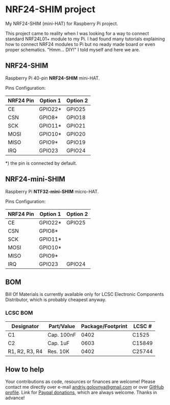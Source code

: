 # NRF24-SHIM project

My NRF24-SHIM (mini-HAT) for Raspberry Pi project.

This project came to reality when I was looking for a way to connect standard NRF24L01+ module to my Pi.
I had found many tutorials explaining how to connect NRF24 modules to Pi but no ready made board or even proper schematics.
"Hmm... DIY!" I told myself and here we are.

## NRF24-SHIM

Raspberry Pi 40-pin **NRF24-SHIM** mini-HAT.

Pins Configuration:

|NRF24 Pin|Option 1|Option 2|
|---------|--------|--------|
|CE       |GPIO22\*|GPIO25  |
|CSN      |GPIO8\* |GPIO18  |
|SCK      |GPIO11\*|GPIO21  |
|MOSI     |GPIO10\*|GPIO20  |
|MISO     |GPIO9\* |GPIO19  |
|IRQ      |GPIO23  |GPIO24  |

\*) the pin is connected by default.

## NRF24-mini-SHIM

Raspberry Pi **NTF32-mini-SHIM** micro-HAT.

Pins Configuration:

|NRF24 Pin|Option 1|Option 2|
|---------|--------|--------|
|CE       |GPIO22\*|GPIO25  |
|CSN      |GPIO8\* |        |
|SCK      |GPIO11\*|        |
|MOSI     |GPIO10\*|        |
|MISO     |GPIO9\* |        |
|IRQ      |GPIO23  |GPIO24  |

## BOM

Bill Of Materials is currently available only for LCSC Electronic Components Distributor, which is probably cheapest anyway.

### LCSC BOM

|Designator     |Part/Value |Package/Footprint |LCSC # |
|---------------|-----------|------------------|-------|
|C1             |Cap. 100nF |0402              |C1525  |
|C2             |Cap. 1uF   |0603              |C15849 |
|R1, R2, R3, R4 |Res. 10K   |0402              |C25744 |

## How to help

Your contributions as code, resources or finances are welcome!
Please contact me directly over e-mail andriy.golovnya@gmail.com or over [GitHub profile](https://github.com/red-scorp).
Link for [Paypal donations](http://paypal.me/redscorp), which are always welcome.
Thanks in advance!
